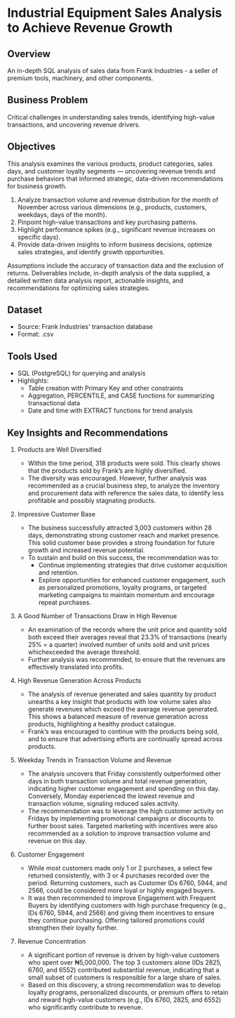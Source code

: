 # Industrial Equipment Sales Analysis to Achieve Revenue Growth

## Overview
An in-depth SQL analysis of sales data from Frank Industries - a seller of premium tools, machinery, and other components. 

## Business Problem
Critical challenges in understanding sales trends, identifying high-value transactions, and uncovering revenue drivers.

## Objectives
This analysis examines the various products, product categories, sales days, and customer loyalty segments — uncovering revenue trends and purchase behaviors that informed strategic, data-driven recommendations for business growth.
1. Analyze transaction volume and revenue distribution for the month of November across various dimensions (e.g., products, customers, weekdays, days of the month). 
2. Pinpoint high-value transactions and key purchasing patterns. 
3. Highlight performance spikes (e.g., significant revenue increases on specific days). 
4. Provide data-driven insights to inform business decisions, optimize sales strategies, and identify growth opportunities.

Assumptions include the accuracy of transaction data and the exclusion of returns. Deliverables include, in-depth analysis of the data supplied, a detailed written data analysis report, actionable insights, and recommendations for optimizing sales strategies.

## Dataset
- Source: Frank Industries' transaction database
- Format: .csv

## Tools Used
- SQL (PostgreSQL) for querying and analysis
- Highlights:
    - Table creation with Primary Key and other constraints
    - Aggregation, PERCENTILE, and CASE functions for summarizing transactional data
    - Date and time with EXTRACT functions for trend analysis

## Key Insights and Recommendations
1. Products are Well Diversified 
    - Within the time period, 318 products were sold. This clearly shows that the products sold by Frank’s are highly diversified.
    - The diversity was encouraged. However, further analysis was recommended as a crucial business step, to analyze the inventory and procurement data with reference the sales data, to identify less profitable and possibly stagnating products.  

2. Impressive Customer Base 
    - The business successfully attracted 3,003 customers within 28 days, demonstrating strong customer reach and market presence. This solid customer base provides a strong foundation for future growth and increased revenue potential. 
    - To sustain and build on this success, the recommendation was to: 
      - Continue implementing strategies that drive customer acquisition and retention.
      - Explore opportunities for enhanced customer engagement, such as personalized promotions, loyalty programs, or targeted marketing campaigns to maintain momentum and encourage repeat purchases.

3. A Good Number of Transactions Draw in High Revenue 
    - An examination of the records where the unit price and quantity sold both exceed their averages reveal that 23.3% of transactions (nearly 25% = a quarter) involved number of units sold and unit prices whichexceeded the average threshold. 
    - Further analysis was recommended, to ensure that the revenues are effectively translated into profits.

4. High Revenue Generation Across Products 
    - The analysis of revenue generated and sales quantity by product unearths a key insight that products with low volume sales also generate revenues which exceed the average revenue generated. This shows a balanced measure of revenue generation across products, highlighting a healthy product catalogue. 
    - Frank’s was encouraged to continue with the products being sold, and to ensure that advertising efforts are continually spread across products.

5. Weekday Trends in Transaction Volume and Revenue 
    - The analysis uncovers that Friday consistently outperformed other days in both transaction volume and total revenue generation, indicating higher customer engagement and spending on this day. Conversely, Monday experienced the lowest revenue and transaction volume, signaling reduced sales activity.
    - The recommendation was to leverage the high customer activity on Fridays by implementing promotional campaigns or discounts to further boost sales. Targeted marketing with incentives were also recommended as a solution to improve transaction volume and revenue on this day.

6. Customer Engagement 
    - While most customers made only 1 or 2 purchases, a select few returned consistently, with 3 or 4 purchases recorded over the period. Returning customers, such as Customer IDs 6760, 5944, and 2566, could be considered more loyal or highly engaged buyers. 
    - It was then recommended to improve Engagement with Frequent Buyers by identifying customers with high purchase frequency (e.g., IDs 6760, 5944, and 2566) and giving them incentives to ensure they continue purchasing. Offering tailored promotions could strengthen their loyalty further. 

7. Revenue Concentration 
    - A significant portion of revenue is driven by high-value customers who spent over ₦5,000,000. The top 3 customers alone (IDs 2825, 6760, and 6552) contributed substantial revenue, indicating that a small subset of customers is responsible for a large share of sales. 
    - Based on this discovery, a strong recommendation was to develop loyalty programs, personalized discounts, or premium offers to retain and reward high-value 
customers (e.g., IDs 6760, 2825, and 6552) who significantly contribute to revenue. 
